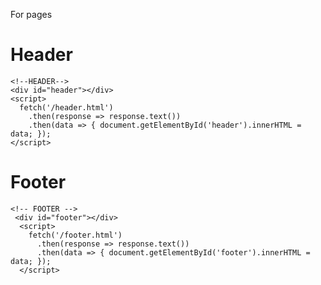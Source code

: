 For pages

# Header
    <!--HEADER-->
    <div id="header"></div>
    <script>
      fetch('/header.html')
        .then(response => response.text())
        .then(data => { document.getElementById('header').innerHTML = data; });
    </script>

# Footer
    <!-- FOOTER -->
     <div id="footer"></div>
      <script>
        fetch('/footer.html')
          .then(response => response.text())
          .then(data => { document.getElementById('footer').innerHTML = data; });
      </script>
